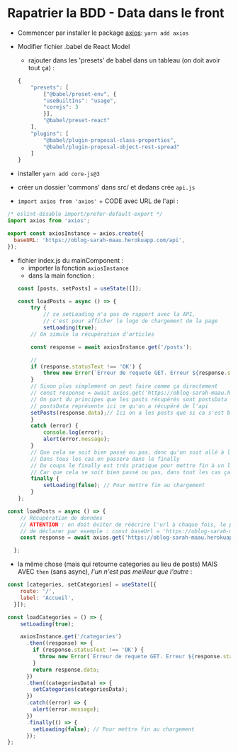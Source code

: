 # Rapatrier la BDD - Data dans le front

- Commencer par installer le package [axios](https://github.com/axios/axios#example): `yarn add axios`

- Modifier fichier .babel de React Model

    - rajouter dans les 'presets' de babel dans un tableau (on doit avoir tout ça) :

    ```js
    {
        "presets": [
            ["@babel/preset-env", {
            "useBuiltIns": "usage",
            "corejs": 3
            }],
            "@babel/preset-react"
        ],
        "plugins": [
            "@babel/plugin-proposal-class-properties",
            "@babel/plugin-proposal-object-rest-spread"
        ]
    }
    ```

- installer `yarn add core-js@3`

- créer un dossier 'commons' dans src/ et dedans crée `api.js`

- `import axios from 'axios'` + CODE avec URL de l'api :

```js
/* eslint-disable import/prefer-default-export */
import axios from 'axios';

export const axiosInstance = axios.create({
  baseURL: 'https://oblog-sarah-maau.herokuapp.com/api',
});
```

- fichier index.js du mainComponent :
    - importer la fonction `axiosInstance`
    - dans la main fonction : 
    ```js
    const [posts, setPosts] = useState([]);

    const loadPosts = async () => {
        try {
            // ce setLoading n'a pas de rapport avec la API,
            // c'est pour afficher le logo de chargement de la page
            setLoading(true);
        // On simule la récupération d'articles

        const response = await axiosInstance.get('/posts');

        // 
        if (response.statusText !== 'OK') {
            throw new Error(`Erreur de requete GET. Erreur ${response.statusText}`);
        }
        // Sinon plus simplement on peut faire comme ça directement
        // const response = await axios.get('https://oblog-sarah-maau.herokuapp.com/api/posts');
        // On part du principes que les posts récupérés sont postsData
        // postsData représente ici ce qu'on a récupéré de l'api
        setPosts(response.data);// Ici on a les posts que si ca s'est bien passé, donc plutot le mettre dans un then
        }
        catch (error) {
            console.log(error);
            alert(error.message);
        }
        // Que cela se soit bien passé ou pas, donc qu'on soit allé à la fin du try ou qu'on soit rentré dans le catch
        // Dans tous les cas on passera dans le finally
        // Du coups le finally est trés pratique pour mettre fin à un loading
        // Car que cela se soit bien passé ou pas, dans tout les cas ça charge plus
        finally {
            setLoading(false); // Pour mettre fin au chargement
        }
    };
    ```

```js
const loadPosts = async () => {
    // Récupération de données
    // ATTENTION : on doit éviter de réécrire l'url à chaque fois, le plus simple serait 
    // de déclarer par exemple : const baseUrl = 'https://oblog-sarah-maau.herokuapp.com/api/posts'
    const response = await axios.get('https://oblog-sarah-maau.herokuapp.com/api/posts');

  };

```

- la même chose (mais qui retourne categories au lieu de posts) MAIS AVEC `then` (sans async), _l'un n'est pas meilleur que l'autre_ :

```js
const [categories, setCategories] = useState([{
    route: '/',
    label: 'Accueil',
  }]);

const loadCategories = () => {
    setLoading(true);

    axiosInstance.get('/categories')
      .then((response) => {
        if (response.statusText !== 'OK') {
          throw new Error(`Erreur de requete GET. Erreur ${response.statusText}`);
        }
        return response.data;
      })
      .then((categoriesData) => {
        setCategories(categoriesData);
      })
      .catch((error) => {
        alert(error.message);
      })
      .finally(() => {
        setLoading(false); // Pour mettre fin au chargement
      });
};
```